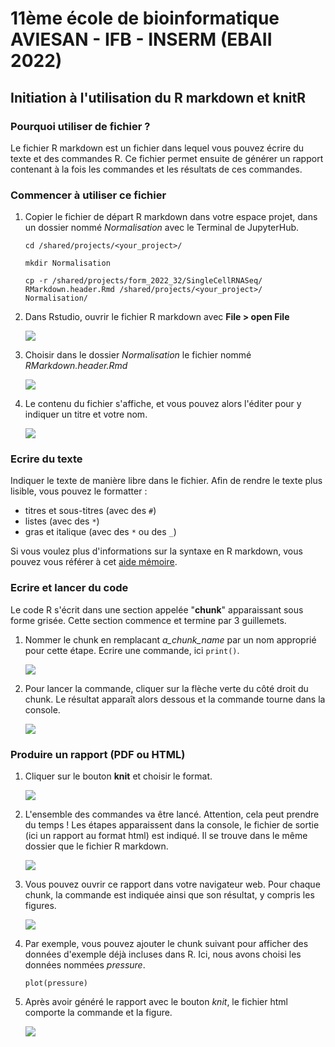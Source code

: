 # 11ème école de bioinformatique AVIESAN - IFB - INSERM (EBAII 2022)

## Initiation à l'utilisation du R markdown et knitR

### Pourquoi utiliser de fichier ?

Le fichier R markdown est un fichier dans lequel vous pouvez écrire du texte et des commandes R. Ce fichier permet ensuite de générer un rapport contenant à la fois les commandes et les résultats de ces commandes.


### Commencer à utiliser ce fichier

1. Copier le fichier de départ R markdown dans votre espace projet, dans un dossier nommé *Normalisation* avec le Terminal de JupyterHub.

	```
	cd /shared/projects/<your_project>/

	mkdir Normalisation

	cp -r /shared/projects/form_2022_32/SingleCellRNASeq/	RMarkdown.header.Rmd /shared/projects/<your_project>/	Normalisation/
	```

2. Dans Rstudio, ouvrir le fichier R markdown avec **File > open File**

	![](images/capture1.png)

3. Choisir dans le dossier *Normalisation* le fichier nommé *RMarkdown.header.Rmd*

	![](images/capture2.png)

4. Le contenu du fichier s'affiche, et vous pouvez alors l'éditer pour y indiquer un titre et votre nom.

	![](images/capture3.png)


### Ecrire du texte

Indiquer le texte de manière libre dans le fichier. Afin de rendre le texte plus lisible, vous pouvez le formatter :

* titres et sous-titres (avec des `#`)
* listes (avec des `*`)
* gras et italique (avec des `*` ou des `_`)

Si vous voulez plus d'informations sur la syntaxe en R markdown, vous pouvez vous référer à cet [aide mémoire](https://www.rstudio.com/wp-content/uploads/2015/02/rmarkdown-cheatsheet.pdf).

### Ecrire et lancer du code

Le code R s'écrit dans une section appelée "**chunk**" apparaissant sous forme grisée. Cette section commence et termine par 3 guillemets.

1. Nommer le chunk en remplacant *a\_chunk\_name* par un nom approprié pour cette étape. Ecrire une commande, ici `print()`.

	![](images/capture5.png)

2. Pour lancer la commande, cliquer sur la flèche verte du côté droit du chunk. Le résultat apparaît alors dessous et la commande tourne dans la console.

	![](images/capture6.png)

### Produire un rapport (PDF ou HTML)

1. Cliquer sur le bouton **knit** et choisir le format.

	![](images/capture7.png)

2. L'ensemble des commandes va être lancé. Attention, cela peut prendre du temps ! Les étapes apparaissent dans la console, le fichier de sortie (ici un rapport au format html) est indiqué. Il se trouve dans le même dossier que le fichier R markdown.

	![](images/capture8.png)

3. Vous pouvez ouvrir ce rapport dans votre navigateur web. Pour chaque chunk, la commande est indiquée ainsi que son résultat, y compris les figures. 

	![](images/capture9.png)


4. Par exemple, vous pouvez ajouter le chunk suivant pour afficher des données d'exemple déjà incluses dans R. Ici, nous avons choisi les données nommées *pressure*.

	```{r figure1}
	plot(pressure)
	```
	
5. Après avoir généré le rapport avec le bouton *knit*, le fichier html comporte la commande et la figure.

	![](images/capture10.png)

